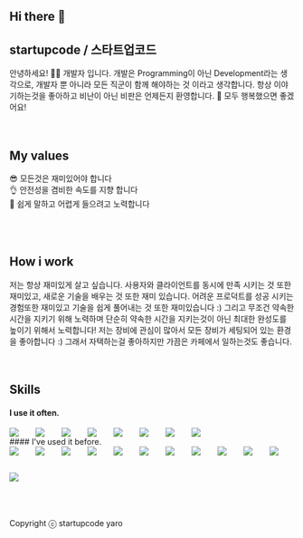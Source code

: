 ## Hi there 👋

<!--
**notedsj/notedsj** is a ✨ _special_ ✨ repository because its `README.md` (this file) appears on your GitHub profile.

Here are some ideas to get you started:

- 🔭 I’m currently working on ...
- 🌱 I’m currently learning ...
- 👯 I’m looking to collaborate on ...
- 🤔 I’m looking for help with ...
- 💬 Ask me about ...
- 📫 How to reach me: ...
- 😄 Pronouns: ...
- ⚡ Fun fact: ...
-->
## startupcode / 스타트업코드
안녕하세요! 🙋‍♂️ 개발자 입니다. 개발은 Programming이 아닌 Development라는 생각으로, 개발자 뿐 아니라 모든 직군이 함께 해야하는 것 이라고 생각합니다.
항상 이야기하는것을 좋아하고 비난이 아닌 비판은 언제든지 환영합니다. 🥰 모두 행복했으면 좋겠어요!
<br />
<br />
<br />
## My values
😎 모든것은 재미있어야 합니다<br />
👌 안전성을 겸비한 속도를 지향 합니다<br />
🦻 쉽게 말하고 어렵게 들으려고 노력합니다<br />
<br />
<br />
<br />
## How i work
저는 항상 재미있게 살고 싶습니다. 사용자와 클라이언트를 동시에 만족 시키는 것 또한 재미있고, 새로운 기술을 배우는 것 또한 재미 있습니다. 어려운 프로덕트를 성공 시키는 경험또한 재미있고 기술을 쉽게 풀어내는 것 또한 재미있습니다 :) 그리고 무조건 약속한 시간을 지키기 위해 노력하며 단순히 약속한 시간을 지키는것이 아닌 최대한 완성도를 높이기 위해서 노력합니다!
저는 장비에 관심이 많아서 모든 장비가 세팅되어 있는 환경을 좋아합니다 :) 그래서 자택하는걸 좋아하지만 가끔은 카페에서 일하는것도 좋습니다.
<br />
<br />
<br />
## Skills
#### I use it often.
<div style="display:flex;gap:30px;flex-wrap:wrap;">
  <img src="https://img.shields.io/badge/js-F7DF1E?style=for-the-badge&logo=javascript&logoColor=black">
  <img src="https://img.shields.io/badge/ts-3178C6?style=for-the-badge&logo=typescript&logoColor=white">
  <img src="https://img.shields.io/badge/express-000000?style=for-the-badge&logo=express&logoColor=white">
  <img src="https://img.shields.io/badge/nestjs-E0234E?style=for-the-badge&logo=nestjs&logoColor=white">
  <img src="https://img.shields.io/badge/react-61DAFB?style=for-the-badge&logo=react&logoColor=black">
  <img src="https://img.shields.io/badge/MySQL-4479A1?style=for-the-badge&logo=mysql&logoColor=white">
  <img src="https://img.shields.io/badge/Babel-F9DC3E?style=for-the-badge&logo=Babel&logoColor=black">
  <img src="https://img.shields.io/badge/Webpack-8DD6F9?style=for-the-badge&logo=Webpack&logoColor=black">
</div>
#### I've used it before.
<div style="display:flex;gap:30px;flex-wrap:wrap;">
   <img src="https://img.shields.io/badge/Android-3DDC84?style=for-the-badge&logo=android&logoColor=white">
  <img src="https://img.shields.io/badge/iOS-000000?style=for-the-badge&logo=iOS&logoColor=white">
  <img src="https://img.shields.io/badge/Java-007396?style=for-the-badge&logo=Java&logoColor=white">
  <img src="https://img.shields.io/badge/Kotlin-7F52FF?style=for-the-badge&logo=Kotlin&logoColor=white">
  <img src="https://img.shields.io/badge/Swift-F05138?style=for-the-badge&logo=Swift&logoColor=white">
  <img src="https://img.shields.io/badge/Docker-2496ED?style=for-the-badge&logo=Docker&logoColor=white">
  <img src="https://img.shields.io/badge/Kubernetes-326CE5?style=for-the-badge&logo=Kubernetes&logoColor=white">
  <img src="https://img.shields.io/badge/Jenkins-D24939?style=for-the-badge&logo=Jenkins&logoColor=white">
  <img src="https://img.shields.io/badge/Elasticsearch-005571?style=for-the-badge&logo=Elasticsearch&logoColor=white">
  <img src="https://img.shields.io/badge/Logstash-005571?style=for-the-badge&logo=Logstash&logoColor=white">
  <img src="https://img.shields.io/badge/kibana-005571?style=for-the-badge&logo=Kibana&logoColor=white">
  <img src="https://img.shields.io/badge/AWS-232F3E?style=for-the-badge&logo=amazonaws&logoColor=white">
</div>
<br />
<br />
<br />

Copyright ⓒ startupcode yaro
